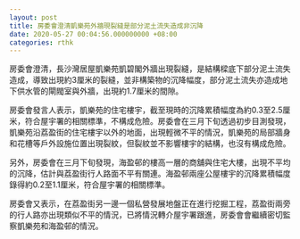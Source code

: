```yaml
---
layout: post
title: 房委會澄清凱樂苑外牆現裂縫是部分泥土流失造成非沉降
date: 2020-05-27 00:04:56.000000000 +08:00
categories: rthk
---
```


房委會澄清，長沙灣居屋凱樂苑凱碧閣外牆出現裂縫，是結構樑底下部分泥土流失造成，導致出現約3厘米的裂縫，並非構築物的沉降幅度，部分泥土流失亦造成地下供水管的閘閥室與外牆，出現約1.7厘米的間隙。

房委會發言人表示，凱樂苑的住宅樓宇，截至現時的沉降累積幅度為約0.3至2.5厘米，符合屋宇署的相關標準，不構成危險。房委會在三月下旬透過初步目測發現，凱樂苑沿荔盈街的住宅樓宇以外的地面，出現輕微不平的情況，凱樂苑的局部牆身和花槽等戶外設施位置出現裂紋，但裂紋並不影響樓宇的結構，也沒有構成危險。

另外，房委會在三月下旬發現，海盈邨的樓高一層的商舖與住宅大樓，出現不平均的沉降，估計與荔盈街行人路面不平有關連。海盈邨兩座公屋樓宇的沉降累積幅度錄得約0.2至1.1厘米，符合屋宇署的相關標準。

房委會又表示，在荔盈街另一邊一個私營發展地盤正在進行挖掘工程，荔盈街兩旁的行人路亦出現類似不平的情況，已將情況轉介屋宇署跟進，房委會會繼續密切監察凱樂苑和海盈邨的情況。

